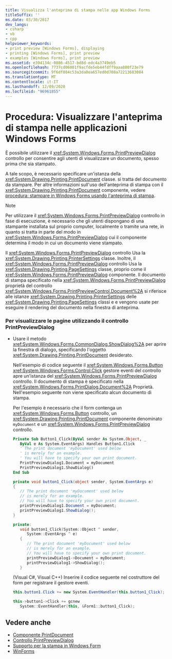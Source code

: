 ```yaml
---
title: Visualizza l'anteprima di stampa nelle app Windows Forms
titleSuffix: ''
ms.date: 03/30/2017
dev_langs:
- csharp
- vb
- cpp
helpviewer_keywords:
- print preview [Windows Forms], displaying
- printing [Windows Forms], print preview
- examples [Windows Forms], print preview
ms.assetid: e394134c-0886-4517-bd8d-edc4a3749eb5
ms.openlocfilehash: 7737cd06001f9acfde5eb44fdff9aaa880f23e79
ms.sourcegitcommit: 9f6df084c53a3da0ea657ed0d708a72213683084
ms.translationtype: MT
ms.contentlocale: it-IT
ms.lasthandoff: 12/09/2020
ms.locfileid: "96961855"
---
```

# <a name="how-to-display-print-preview-in-windows-forms-applications"></a>Procedura: Visualizzare l'anteprima di stampa nelle applicazioni Windows Forms
È possibile utilizzare il <xref:System.Windows.Forms.PrintPreviewDialog> controllo per consentire agli utenti di visualizzare un documento, spesso prima che sia stampato.  
  
 A tale scopo, è necessario specificare un'istanza della <xref:System.Drawing.Printing.PrintDocument> classe. si tratta del documento da stampare. Per altre informazioni sull'uso dell'anteprima di stampa con il <xref:System.Drawing.Printing.PrintDocument> componente, vedere [procedura: stampare in Windows Forms usando l'anteprima di stampa](../advanced/how-to-print-in-windows-forms-using-print-preview.md).  
  
> [!NOTE]
> Per utilizzare il <xref:System.Windows.Forms.PrintPreviewDialog> controllo in fase di esecuzione, è necessario che gli utenti dispongano di una stampante installata sul proprio computer, localmente o tramite una rete, in quanto si tratta in parte del modo in <xref:System.Windows.Forms.PrintPreviewDialog> cui il componente determina il modo in cui un documento viene stampato.  
  
 Il <xref:System.Windows.Forms.PrintPreviewDialog> controllo Usa la <xref:System.Drawing.Printing.PrinterSettings> classe. Inoltre, il <xref:System.Windows.Forms.PrintPreviewDialog> controllo Usa la <xref:System.Drawing.Printing.PageSettings> classe, proprio come il <xref:System.Windows.Forms.PrintPreviewDialog> componente. Il documento di stampa specificato nella <xref:System.Windows.Forms.PrintPreviewDialog> proprietà del controllo <xref:System.Windows.Forms.PrintPreviewControl.Document%2A> si riferisce alle istanze <xref:System.Drawing.Printing.PrinterSettings> delle <xref:System.Drawing.Printing.PageSettings> classi e e vengono usate per eseguire il rendering del documento nella finestra di anteprima.  
  
### <a name="to-view-pages-using-the-printpreviewdialog-control"></a>Per visualizzare le pagine utilizzando il controllo PrintPreviewDialog  
  
- Usare il metodo <xref:System.Windows.Forms.CommonDialog.ShowDialog%2A> per aprire la finestra di dialogo, specificando l'oggetto <xref:System.Drawing.Printing.PrintDocument> desiderato.  
  
     Nell'esempio di codice seguente il <xref:System.Windows.Forms.Button> <xref:System.Windows.Forms.Control.Click> gestore eventi del controllo apre un'istanza del <xref:System.Windows.Forms.PrintPreviewDialog> controllo. Il documento di stampa è specificato nella <xref:System.Windows.Forms.PrintDialog.Document%2A> Proprietà. Nell'esempio seguente non viene specificato alcun documento di stampa.  
  
     Per l'esempio è necessario che il form contenga un <xref:System.Windows.Forms.Button> controllo, un <xref:System.Drawing.Printing.PrintDocument> componente denominato `myDocument` e un <xref:System.Windows.Forms.PrintPreviewDialog> controllo.  
  
    ```vb  
    Private Sub Button1_Click(ByVal sender As System.Object, _  
       ByVal e As System.EventArgs) Handles Button1.Click  
       ' The print document 'myDocument' used below  
       ' is merely for an example.  
       ' You will have to specify your own print document.  
       PrintPreviewDialog1.Document = myDocument  
       PrintPreviewDialog1.ShowDialog()  
    End Sub  
    ```  
  
    ```csharp  
    private void button1_Click(object sender, System.EventArgs e)  
    {  
       // The print document 'myDocument' used below  
       // is merely for an example.  
       // You will have to specify your own print document.  
       printPreviewDialog1.Document = myDocument;  
       printPreviewDialog1.ShowDialog();  
    }  
    ```  
  
    ```cpp  
    private:  
       void button1_Click(System::Object ^ sender,  
          System::EventArgs ^ e)  
       {  
          // The print document 'myDocument' used below  
          // is merely for an example.  
          // You will have to specify your own print document.  
          printPreviewDialog1->Document = myDocument;  
          printPreviewDialog1->ShowDialog();  
       }  
    ```  
  
     (Visual C#, Visual C++) Inserire il codice seguente nel costruttore del form per registrare il gestore eventi.  
  
    ```csharp  
    this.button1.Click += new System.EventHandler(this.button1_Click);  
    ```  
  
    ```cpp  
    this->button1->Click += gcnew  
       System::EventHandler(this, &Form1::button1_Click);  
    ```  
  
## <a name="see-also"></a>Vedere anche

- [Componente PrintDocument](printdocument-component-windows-forms.md)
- [Controllo PrintPreviewDialog](printpreviewdialog-control-windows-forms.md)
- [Supporto per la stampa in Windows Form](../advanced/windows-forms-print-support.md)
- [WinForms](../index.yml)
